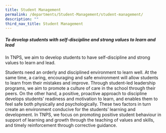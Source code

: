 ```yaml
---
title: Student Management
permalink: /departments/Student-Management/student-management/
description: ""
third_nav_title: Student Management
---
```

##### To develop students with self-discipline and strong values to learn and lead


In TNPS, we aim to develop students to have self-discipline and strong values to learn and lead.

  

Students need an orderly and disciplined environment to learn well. At the same time, a caring, encouraging and safe environment will allow students to learn from their mistakes and improve. Through student-led leadership programs, we aim to promote a culture of care in the school through their peers. On the other hand, a positive, proactive approach to discipline develops students’ readiness and motivation to learn, and enables them to feel safe both physically and psychologically. These two factors in turn create an environment conducive for the students’ learning and development. In TNPS, we focus on promoting positive student behaviour in support of learning and growth through the teaching of values and skills, and timely reinforcement through corrective guidance.